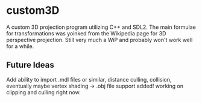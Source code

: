 # custom3D
A custom 3D projection program utilizing C++ and SDL2. The main formulae for transformations was yoinked from the Wikipedia page for 3D perspective projection.
Still very much a WiP and probably won't work well for a while.
## Future Ideas
Add ability to import .mdl files or similar, distance culling, collision, eventually maybe vertex shading
-> .obj file support added!
working on clipping and culling right now.
